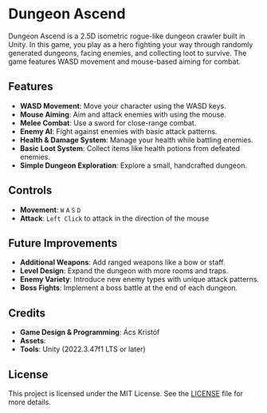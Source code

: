 # Dungeon Ascend

Dungeon Ascend is a 2.5D isometric rogue-like dungeon crawler built in Unity. In this game, you play as a hero fighting your way through randomly generated dungeons, facing enemies, and collecting loot to survive. The game features WASD movement and mouse-based aiming for combat.

## Features
- **WASD Movement**: Move your character using the WASD keys.
- **Mouse Aiming**: Aim and attack enemies with using the mouse.
- **Melee Combat**: Use a sword for close-range combat.
- **Enemy AI**: Fight against enemies with basic attack patterns.
- **Health & Damage System**: Manage your health while battling enemies.
- **Basic Loot System**: Collect items like health potions from defeated enemies.
- **Simple Dungeon Exploration**: Explore a small, handcrafted dungeon.

## Controls
- **Movement**: `W` `A` `S` `D`
- **Attack**: `Left Click` to attack in the direction of the mouse

## Future Improvements
- **Additional Weapons**: Add ranged weapons like a bow or staff.
- **Level Design**: Expand the dungeon with more rooms and traps.
- **Enemy Variety**: Introduce new enemy types with unique attack patterns.
- **Boss Fights**: Implement a boss battle at the end of each dungeon.

## Credits
- **Game Design & Programming**: Ács Kristóf
- **Assets**: 
- **Tools**: Unity (2022.3.47f1 LTS or later)

## License
This project is licensed under the MIT License. See the [LICENSE](LICENSE) file for more details.
